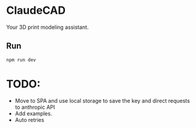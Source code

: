 # ClaudeCAD

Your 3D print modeling assistant.

## Run

```bash
npm run dev
```

# TODO:

- Move to SPA and use local storage to save the key and direct requests to anthropic API
- Add examples.
- Auto retries
